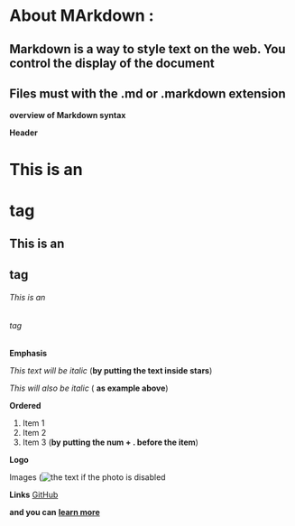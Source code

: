 # About MArkdown :


## Markdown is a way to style text on the web. You control the display of the document

 ## Files must with the .md or .markdown extension


 **overview of Markdown syntax**

**Header**
# This is an <h1> tag
## This is an <h2> tag
###### This is an <h6> tag

**Emphasis**

*This text will be italic* (**by putting the text inside stars**)

_This will also be italic_ ( **as example above**)


**Ordered**

1. Item 1
2. Item 2
3. Item 3
(**by putting the num + . before the item**)

**Logo**

Images
(![the text if the photo is disabled ](url (adress of the photo))


**Links**
[GitHub](http://github.com)



**and you can** [**learn more**](https://docs.github.com/en/github/writing-on-github/basic-writing-and-formatting-syntax)



